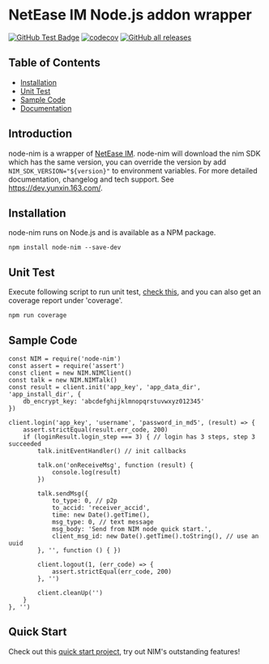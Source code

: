 # NetEase IM Node.js addon wrapper
[![GitHub Test Badge](https://github.com/netease-im/node-nim/workflows/build/badge.svg)](https://github.com/netease-im/node-nim/actions) [![codecov](https://codecov.io/gh/netease-im/node-nim/branch/master/graph/badge.svg?token=YUP8T7ZG6U)](https://codecov.io/gh/netease-im/node-nim) [![GitHub all releases](https://img.shields.io/github/downloads/netease-im/node-nim/total)](https://github.com/netease-im/node-nim/releases)

## Table of Contents
- [Installation](#installation)
- [Unit Test](#unit-test)
- [Sample Code ](#sample-code )
- [Documentation](#documentation)

## Introduction
node-nim is a wrapper of [NetEase IM](https://netease.im/).
node-nim will download the nim SDK which has the same version, you can override the version by add `NIM_SDK_VERSION="${version}"` to environment variables.
For more detailed documentation, changelog and tech support. See https://dev.yunxin.163.com/.

## Installation
node-nim runs on Node.js and is available as a NPM package.
```
npm install node-nim --save-dev
```

## Unit Test
Execute following script to run unit test, [check this](./test/test_all.js), and you can also get an coverage report under 'coverage'.
```
npm run coverage
```

## Sample Code

```
const NIM = require('node-nim')
const assert = require('assert')
const client = new NIM.NIMClient()
const talk = new NIM.NIMTalk()
const result = client.init('app_key', 'app_data_dir', 'app_install_dir', {
    db_encrypt_key: 'abcdefghijklmnopqrstuvwxyz012345'
})

client.login('app_key', 'username', 'password_in_md5', (result) => {
    assert.strictEqual(result.err_code, 200)
    if (loginResult.login_step === 3) { // login has 3 steps, step 3 succeeded
        talk.initEventHandler() // init callbacks

        talk.on('onReceiveMsg', function (result) {
            console.log(result)
        })

        talk.sendMsg({
            to_type: 0, // p2p
            to_accid: 'receiver_accid',
            time: new Date().getTime(),
            msg_type: 0, // text message
            msg_body: 'Send from NIM node quick start.',
            client_msg_id: new Date().getTime().toString(), // use an uuid
        }, '', function () { })

        client.logout(1, (err_code) => {
            assert.strictEqual(err_code, 200)
        }, '')

        client.cleanUp('')
    }
}, '')
```

## Quick Start
Check out this [quick start project](https://github.com/netease-im/node-nim-quick-start), try out NIM's outstanding features!
